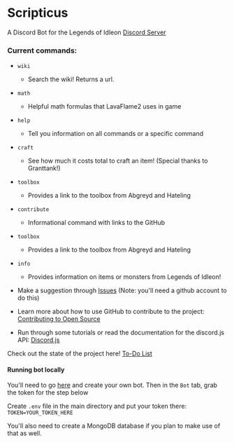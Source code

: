 # Scripticus

A Discord Bot for the Legends of Idleon <a href="https://discord.com/invite/idleon" target="_blank" rel="noopener noreferrer">Discord Server</a>

### Current commands:

- `wiki`
  - Search the wiki! Returns a url.
- `math`
  - Helpful math formulas that LavaFlame2 uses in game
- `help`
  - Tell you information on all commands or a specific command
- `craft`
  - See how much it costs total to craft an item! (Special thanks to Granttank!)
- `toolbox`
  - Provides a link to the toolbox from Abgreyd and Hateling
- `contribute`
  - Informational command with links to the GitHub
- `toolbox`
  - Provides a link to the toolbox from Abgreyd and Hateling
- `info`
  - Provides information on items or monsters from Legends of Idleon!

- Make a suggestion through [Issues](https://github.com/Deerjump/Scripticus/issues) (Note: you'll need a github account to do this)
- Learn more about how to use GitHub to contribute to the project: [Contributing to Open Source](https://www.youtube.com/watch?v=yzeVMecydCE&ab_channel=freeCodeCamp.org)
- Run through some tutorials or read the documentation for the discord.js API: <a href="https://discord.js.org/" target="_blank" rel="noopener noreferrer">Discord.js</a>

Check out the state of the project here! [To-Do List](https://github.com/Deerjump/Scripticus/projects/1)

#### Running bot locally

You'll need to go [here](https://discord.com/developers/applications) and create your own bot. 
Then in the `Bot` tab, grab the token for the step below

Create `.env` file in the main directory and put your token there: `TOKEN=YOUR_TOKEN_HERE`

You'll also need to create a MongoDB database if you plan to make use of that as well.
